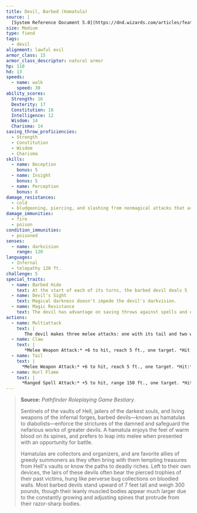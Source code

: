 ```yaml
---
title: Devil, Barbed (Hamatula)
source: |
  [System Reference Document 5.0](https://dnd.wizards.com/articles/features/systems-reference-document-srd)
size: Medium
type: fiend
tags:
  - devil
alignment: lawful evil
armor_class: 15
armor_class_descriptor: natural armor
hp: 110
hd: 13
speeds:
  - name: walk
    speed: 30
ability_scores:
  Strength: 16
  Dexterity: 17
  Constitution: 18
  Intelligence: 12
  Wisdom: 14
  Charisma: 14
saving_throw_proficiencies:
  - Strength
  - Constitution
  - Wisdom
  - Charisma
skills:
  - name: Deception
    bonus: 5
  - name: Insight
    bonus: 5
  - name: Perception
    bonus: 8
damage_resistances:
  - cold
  - bludgeoning, piercing, and slashing from nonmagical attacks that aren't silvered
damage_immunities:
  - fire
  - poison
condition_immunities:
  - poisoned
senses:
  - name: darkvision
    range: 120
languages:
  - Infernal
  - telepathy 120 ft.
challenge: 5
special_traits:
  - name: Barbed Hide
    text: At the start of each of its turns, the barbed devil deals 5 (1d10) piercing damage to any creature grappling it.
  - name: Devil's Sight
    text: Magical darkness doesn't impede the devil's darkvision.
  - name: Magic Resistance
    text: The devil has advantage on saving throws against spells and other magical effects.
actions:
  - name: Multiattack
    text: |
       The devil makes three melee attacks: one with its tail and two with its claws. Alternatively, it can use Hurl Flame twice.
  - name: Claw
    text: |
       *Melee Weapon Attack:* +6 to hit, reach 5 ft., one target. *Hit:* 6 (1d6 + 3) piercing damage.
  - name: Tail
    text: |
      *Melee Weapon Attack:* +6 to hit, reach 5 ft., one target. *Hit:* 10 (2d6 + 3) piercing damage.
  - name: Hurl Flame
    text: |
      *Ranged Spell Attack:* +5 to hit, range 150 ft., one target. *Hit:* 10 (3d6) fire damage. If the target is a flammable object that isn't being worn or carried, it also catches fire.
---
```


> **Source:** *Pathfinder Roleplaying Game Bestiary*.
>
> Sentinels of the vaults of Hell, jailers of the darkest souls, and living weapons of the infernal forges, barbed devils—known as hamatulas to diabolists—enforce the strictures of the damned and safeguard the nefarious works of greater devils. A hamatula enjoys the feel of warm blood on its spines, and prefers to leap into melee when presented with an opportunity for battle.
>
> Hamatulas are collectors and organizers, and are favorite allies of greedy summoners as they often bring with them tempting treasures from Hell's vaults or know the paths to deadly riches. Left to their own devices, the lairs of these devils often bear the pierced trophies of their past victims, hung like perverse bug collections on bloodied walls. Most barbed devils stand upward of 7 feet tall and weigh 300 pounds, though their leanly muscled bodies appear much larger due to the constantly growing and adjusting spines that protrude from their razor-sharp bodies.
